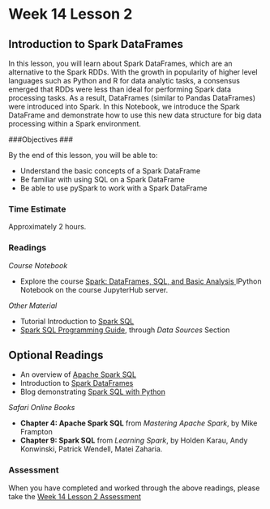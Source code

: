 # Week 14 Lesson 2 #
## Introduction to Spark DataFrames ##

In this lesson, you will learn about Spark DataFrames, which are an
alternative to the Spark RDDs. With the growth in popularity of higher
level languages such as Python and R for data analytic tasks, a consensus
emerged that RDDs were less than ideal for performing Spark data
processing tasks. As a result, DataFrames (similar to Pandas DataFrames)
were introduced into Spark. In this Notebook, we introduce the Spark
DataFrame and demonstrate how to use this new data structure for big
data processing within a Spark environment.

###Objectives ###

By the end of this lesson, you will be able to:

- Understand the basic concepts of a Spark DataFrame
- Be familiar with using SQL on a Spark DataFrame 
- Be able to use pySpark to work with a Spark DataFrame

### Time Estimate ###

Approximately 2 hours.

### Readings ####

_Course Notebook_

- Explore the course [Spark: DataFrames, SQL, and Basic Analysis ][l2nb]
IPython Notebook on the course JupyterHub server.

_Other Material_

- Tutorial Introduction to [Spark SQL][tiss]
- [Spark SQL Programming Guide][sspg], through _Data Sources_ Section

## Optional Readings ##

- An overview of [Apache Spark SQL][oass]
- Introduction to [Spark DataFrames][isd]
- Blog demonstrating [Spark SQL with Python][bssp]

_Safari Online Books_

- **Chapter 4: Apache Spark SQL** from _Mastering Apache Spark_, by Mike Frampton
- **Chapter 9: Spark SQL** from _Learning Spark_, by Holden Karau, Andy Konwinski, 
Patrick Wendell, Matei Zaharia.

### Assessment ###

When you have completed and worked through the above readings, please take the [Week 14 Lesson 2 Assessment][la]

[l2nb]: notebooks/sparkdf.ipynb
[la]: https://learn.illinois.edu/mod/quiz/

[oass]: http://www.infoq.com/articles/apache-spark-sql
[sspg]: https://spark.apache.org/docs/latest/sql-programming-guide.html

[tiss]: http://www.tutorialspoint.com/spark_sql/spark_sql_introduction.htm

[isd]: https://databricks.com/blog/2015/02/17/introducing-dataframes-in-spark-for-large-scale-data-science.html

[bssp]: https://www.codementor.io/spark/tutorial/python-spark-sql-dataframes

